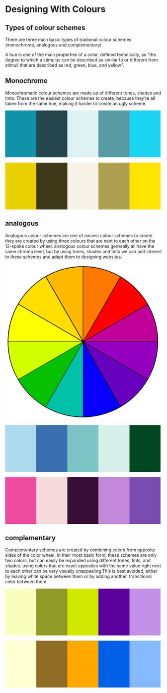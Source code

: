 # Designing With Colours

## Types of colour schemes

There are three main basic types of tradional colour schemes (monochrome, analogous and complementary)

A hue is one of the main properties of a color, defined technically, as "the degree to which a stimulus can be described as similar to or different from stimuli that are described as red, green, blue, and yellow".

## Monochrome
Monochromatic colour schemes are made up of different tones, shades and tints. These are the easiest colour schemes to create, because they’re all taken from the same hue, making it harder to create an ugly scheme.
 
 ![monochrome-blue](monochrome-blue.jpg "monochrome-blue")
 
 ![monochrome-gold](monochrome-gold.jpg "monochrome-gold")
 

## analogous

Analogous colour schemes are one of easiest colour schemes to create. they are created by using three colours that are next to each other on the 12-spoke colour wheel. analogous colour schemes generally all have the same chroma level, but by using tones, shades and tints we can add interest to these schemes and adapt them to designing websites.

 ![colorwheel](colorwheel.jpg "colorwheel")
 

 ![analogous-modified](analogous-modified.jpg "analogous-modified")
 
 ![analogous-modpink](analogous-modpink.jpg "analogous-modpink")

## complementary
Complementary schemes are created by combining colors from opposite sides of the color wheel. In their most basic form, these schemes are only two colors, but can easily be expanded using  different tones, tints, and shades.  using colors that are exact opposites with the same value right next to each other can be very visually unappealing.This is best avoided, either by leaving white space between them or by adding another, transitional color between them.

 ![comp-purplegreen](comp-purplegreen.jpg "comp-purplegreen")

 ![comp-orangeblue](comp-orangeblue.jpg "comp-orangeblue")
